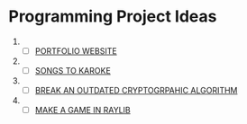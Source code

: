 # Programming Project Ideas
1) - [ ] [PORTFOLIO WEBSITE](PORTFOLIO_WEBSITE.md)
2) - [ ] [SONGS TO KAROKE](./SONG2KAROKE.md)
3) - [ ] [BREAK AN OUTDATED CRYPTOGRPAHIC ALGORITHM](BREAK_A_CRYPTO_ALGORITHM.md)
4) - [ ] [MAKE A GAME IN RAYLIB](./MAKE_A_GAME_IN_RAYLIB.md)